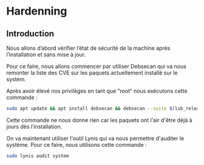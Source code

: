 # Hardenning

## Introduction

Nous allons d’abord vérifier l’état de sécurité de la machine après l’installation et sans mise à jour.

Pour ce faire, nous allons commencer par utiliser Debsecan qui va nous remonter la liste des CVE sur les paquets actuellement installé sur le system.

Après avoir élevé nos privilèges en tant que “root“ nous exécutons cette commande :

```bash
sudo apt update && apt install debsecan && debsecan --suite $(lsb_release --codename --short) --only-fixed --format detail
```

Cette commande ne nous donne rien car les paquets ont l'air d'être déjà à jours dès l’installation.

On va maintenant utiliser l'outil Lynis qui va nous permettre d'auditer le système. Pour ce faire, nous utilisons cette commande :

```bash
sudo lynis audit system
```
